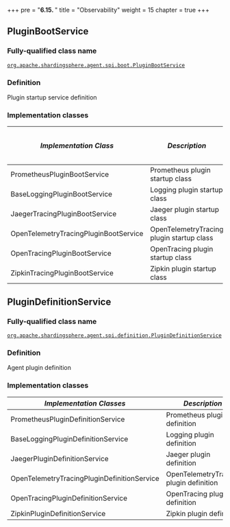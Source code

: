 +++
pre = "<b>6.15. </b>"
title = "Observability"
weight = 15
chapter = true
+++

## PluginBootService

### Fully-qualified class name

[`org.apache.shardingsphere.agent.spi.boot.PluginBootService`](https://github.com/apache/shardingsphere/blob/master/shardingsphere-agent/shardingsphere-agent-api/src/main/java/org/apache/shardingsphere/agent/spi/boot/PluginBootService.java)

### Definition

Plugin startup service definition

### Implementation classes

| *Implementation Class*                | *Description*                             | *Fully-qualified class name* |
| ------------------------------------- | ----------------------------------------- | ---------------------------- |
| PrometheusPluginBootService           | Prometheus plugin startup class           | TODO |
| BaseLoggingPluginBootService          | Logging plugin startup class              | TODO |
| JaegerTracingPluginBootService        | Jaeger plugin startup class               | TODO |
| OpenTelemetryTracingPluginBootService | OpenTelemetryTracing plugin startup class | TODO |
| OpenTracingPluginBootService          | OpenTracing plugin startup class          | TODO |
| ZipkinTracingPluginBootService        | Zipkin plugin startup class               | TODO |

## PluginDefinitionService

### Fully-qualified class name

[`org.apache.shardingsphere.agent.spi.definition.PluginDefinitionService`](https://github.com/apache/shardingsphere/blob/master/shardingsphere-agent/shardingsphere-agent-api/src/main/java/org/apache/shardingsphere/agent/spi/definition/PluginDefinitionService.java)

### Definition

Agent plugin definition

### Implementation classes

| *Implementation Classes*                    |        *Description*                   | *Fully-qualified class name* |
| ------------------------------------------- |--------------------------------------- | ---------------------------- |
| PrometheusPluginDefinitionService           | Prometheus plugin definition           | [`org.apache.shardingsphere.agent.metrics.prometheus.definition.PrometheusPluginDefinitionService`](https://github.com/apache/shardingsphere/blob/master/shardingsphere-agent/shardingsphere-agent-plugins/shardingsphere-agent-plugin-metrics/shardingsphere-agent-metrics-prometheus/src/main/java/org/apache/shardingsphere/agent/metrics/prometheus/definition/PrometheusPluginDefinitionService.java) |
| BaseLoggingPluginDefinitionService          | Logging plugin definition              | TODO |
| JaegerPluginDefinitionService               | Jaeger plugin definition               | TODO |
| OpenTelemetryTracingPluginDefinitionService | OpenTelemetryTracing plugin definition | TODO |
| OpenTracingPluginDefinitionService          | OpenTracing plugin definition          | TODO |
| ZipkinPluginDefinitionService               | Zipkin plugin definition               | TODO |
